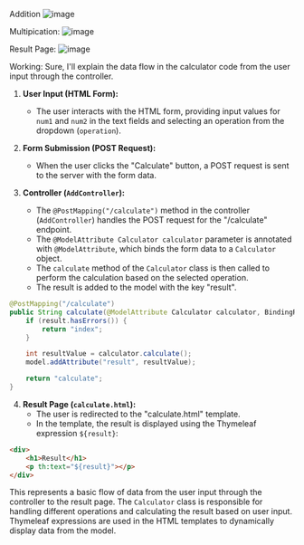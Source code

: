 
Addition
![image](https://github.com/khushpreet-007/calculator_spring_boot/assets/75271300/32baa93f-14ac-486d-9aac-1dc2ae0de398)

Multipication:
![image](https://github.com/khushpreet-007/calculator_spring_boot/assets/75271300/68d93c4a-fb69-4010-a820-da13e9c64a42)

Result Page: 
![image](https://github.com/khushpreet-007/calculator_spring_boot/assets/75271300/df8a0028-0a71-422f-8b10-8f3ccc241728)

Working: 
Sure, I'll explain the data flow in the calculator code from the user input through the controller.

1. **User Input (HTML Form):**
   - The user interacts with the HTML form, providing input values for `num1` and `num2` in the text fields and selecting an operation from the dropdown (`operation`).

2. **Form Submission (POST Request):**
   - When the user clicks the "Calculate" button, a POST request is sent to the server with the form data.

3. **Controller (`AddController`):**
   - The `@PostMapping("/calculate")` method in the controller (`AddController`) handles the POST request for the "/calculate" endpoint.
   - The `@ModelAttribute Calculator calculator` parameter is annotated with `@ModelAttribute`, which binds the form data to a `Calculator` object.
   - The `calculate` method of the `Calculator` class is then called to perform the calculation based on the selected operation.
   - The result is added to the model with the key "result".

```java
@PostMapping("/calculate")
public String calculate(@ModelAttribute Calculator calculator, BindingResult result, Model model) {
    if (result.hasErrors()) {
        return "index";
    }

    int resultValue = calculator.calculate();
    model.addAttribute("result", resultValue);

    return "calculate";
}
```

4. **Result Page (`calculate.html`):**
   - The user is redirected to the "calculate.html" template.
   - In the template, the result is displayed using the Thymeleaf expression `${result}`:

```html
<div>
    <h1>Result</h1>
    <p th:text="${result}"></p>
</div>
```

This represents a basic flow of data from the user input through the controller to the result page. 
The `Calculator` class is responsible for handling different operations and calculating the result based on user input.
Thymeleaf expressions are used in the HTML templates to dynamically display data from the model.
